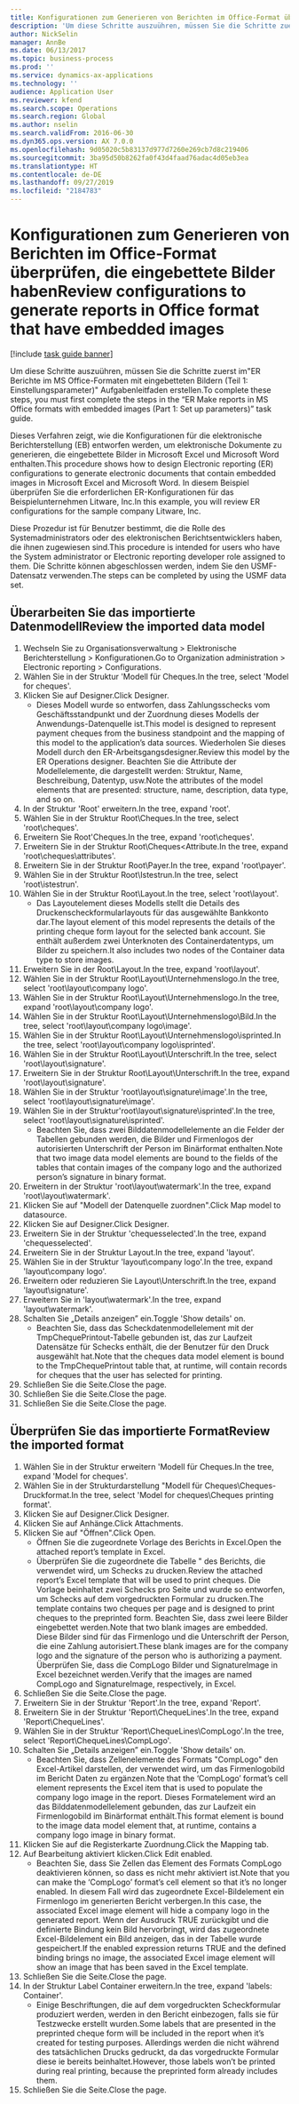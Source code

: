 ```yaml
---
title: Konfigurationen zum Generieren von Berichten im Office-Format überprüfen, die eingebettete Bilder haben
description: 'Um diese Schritte auszuühren, müssen Sie die Schritte zuerst im"ER Berichte im MS Office-Formaten mit eingebetteten Bildern (Teil 1: - Einstellungsparameter)" Aufgabenleitfaden erstellen.'
author: NickSelin
manager: AnnBe
ms.date: 06/13/2017
ms.topic: business-process
ms.prod: ''
ms.service: dynamics-ax-applications
ms.technology: ''
audience: Application User
ms.reviewer: kfend
ms.search.scope: Operations
ms.search.region: Global
ms.author: nselin
ms.search.validFrom: 2016-06-30
ms.dyn365.ops.version: AX 7.0.0
ms.openlocfilehash: 9d05020c5b83137d977d7260e269cb7d8c219406
ms.sourcegitcommit: 3ba95d50b8262fa0f43d4faad76adac4d05eb3ea
ms.translationtype: HT
ms.contentlocale: de-DE
ms.lasthandoff: 09/27/2019
ms.locfileid: "2184783"
---
```

# <a name="review-configurations-to-generate-reports-in-office-format-that-have-embedded-images"></a><span data-ttu-id="be2ed-103">Konfigurationen zum Generieren von Berichten im Office-Format überprüfen, die eingebettete Bilder haben</span><span class="sxs-lookup"><span data-stu-id="be2ed-103">Review configurations to generate reports in Office format that have embedded images</span></span>

[!include [task guide banner](../../includes/task-guide-banner.md)]

<span data-ttu-id="be2ed-104">Um diese Schritte auszuühren, müssen Sie die Schritte zuerst im"ER Berichte im MS Office-Formaten mit eingebetteten Bildern (Teil 1: Einstellungsparameter)" Aufgabenleitfaden erstellen.</span><span class="sxs-lookup"><span data-stu-id="be2ed-104">To complete these steps, you must first complete the steps in the “ER Make reports in MS Office formats with embedded images (Part 1: Set up parameters)” task guide.</span></span>

<span data-ttu-id="be2ed-105">Dieses Verfahren zeigt, wie die Konfigurationen für die elektronische Berichterstellung (EB) entworfen werden, um elektronische Dokumente zu generieren, die eingebettete Bilder in Microsoft Excel und Microsoft Word enthalten.</span><span class="sxs-lookup"><span data-stu-id="be2ed-105">This procedure shows how to design Electronic reporting (ER) configurations to generate electronic documents that contain embedded images in Microsoft Excel and Microsoft Word.</span></span> <span data-ttu-id="be2ed-106">In diesem Beispiel überprüfen Sie die erforderlichen ER-Konfigurationen für das Beispielunternehmen Litware, Inc.</span><span class="sxs-lookup"><span data-stu-id="be2ed-106">In this example, you will review ER configurations for the sample company Litware, Inc.</span></span> 

<span data-ttu-id="be2ed-107">Diese Prozedur ist für Benutzer bestimmt, die die Rolle des Systemadministrators oder des elektronischen Berichtsentwicklers haben, die ihnen zugewiesen sind.</span><span class="sxs-lookup"><span data-stu-id="be2ed-107">This procedure is intended for users who have the System administrator or Electronic reporting developer role assigned to them.</span></span> <span data-ttu-id="be2ed-108">Die Schritte können abgeschlossen werden, indem Sie den USMF-Datensatz verwenden.</span><span class="sxs-lookup"><span data-stu-id="be2ed-108">The steps can be completed by using the USMF data set.</span></span>


## <a name="review-the-imported-data-model"></a><span data-ttu-id="be2ed-109">Überarbeiten Sie das importierte Datenmodell</span><span class="sxs-lookup"><span data-stu-id="be2ed-109">Review the imported data model</span></span>
1. <span data-ttu-id="be2ed-110">Wechseln Sie zu Organisationsverwaltung > Elektronische Berichterstellung > Konfigurationen.</span><span class="sxs-lookup"><span data-stu-id="be2ed-110">Go to Organization administration > Electronic reporting > Configurations.</span></span>
2. <span data-ttu-id="be2ed-111">Wählen Sie in der Struktur 'Modell für Cheques.</span><span class="sxs-lookup"><span data-stu-id="be2ed-111">In the tree, select 'Model for cheques'.</span></span>
3. <span data-ttu-id="be2ed-112">Klicken Sie auf Designer.</span><span class="sxs-lookup"><span data-stu-id="be2ed-112">Click Designer.</span></span>
    * <span data-ttu-id="be2ed-113">Dieses Modell wurde so entworfen, dass Zahlungsschecks vom Geschäftsstandpunkt und der Zuordnung dieses Modells der Anwendungs-Datenquelle ist.</span><span class="sxs-lookup"><span data-stu-id="be2ed-113">This model is designed to represent payment cheques from the business standpoint and the mapping of this model to the application’s data sources.</span></span> <span data-ttu-id="be2ed-114">Wiederholen Sie dieses Modell durch den ER-Arbeitsgangsdesigner.</span><span class="sxs-lookup"><span data-stu-id="be2ed-114">Review this model by the ER Operations designer.</span></span> <span data-ttu-id="be2ed-115">Beachten Sie die Attribute der Modellelemente, die dargestellt werden: Struktur, Name, Beschreibung, Datentyp, usw.</span><span class="sxs-lookup"><span data-stu-id="be2ed-115">Note the attributes of the model elements that are presented: structure, name, description, data type, and so on.</span></span>   
4. <span data-ttu-id="be2ed-116">In der Struktur 'Root' erweitern.</span><span class="sxs-lookup"><span data-stu-id="be2ed-116">In the tree, expand 'root'.</span></span>
5. <span data-ttu-id="be2ed-117">Wählen Sie in der Struktur Root\Cheques.</span><span class="sxs-lookup"><span data-stu-id="be2ed-117">In the tree, select 'root\cheques'.</span></span>
6. <span data-ttu-id="be2ed-118">Erweitern Sie Root'Cheques.</span><span class="sxs-lookup"><span data-stu-id="be2ed-118">In the tree, expand 'root\cheques'.</span></span>
7. <span data-ttu-id="be2ed-119">Erweitern Sie in der Struktur Root\Cheques<Attribute.</span><span class="sxs-lookup"><span data-stu-id="be2ed-119">In the tree, expand 'root\cheques\attributes'.</span></span>
8. <span data-ttu-id="be2ed-120">Erweitern Sie in der Struktur Root\Payer.</span><span class="sxs-lookup"><span data-stu-id="be2ed-120">In the tree, expand 'root\payer'.</span></span>
9. <span data-ttu-id="be2ed-121">Wählen Sie in der Struktur Root\Istestrun.</span><span class="sxs-lookup"><span data-stu-id="be2ed-121">In the tree, select 'root\istestrun'.</span></span>
10. <span data-ttu-id="be2ed-122">Wählen Sie in der Struktur Root\Layout.</span><span class="sxs-lookup"><span data-stu-id="be2ed-122">In the tree, select 'root\layout'.</span></span>
    * <span data-ttu-id="be2ed-123">Das Layoutelement dieses Modells stellt die Details des Druckenscheckformularlayouts für das ausgewählte Bankkonto dar.</span><span class="sxs-lookup"><span data-stu-id="be2ed-123">The layout element of this model represents the details of the printing cheque form layout for the selected bank account.</span></span> <span data-ttu-id="be2ed-124">Sie enthält außerdem zwei Unterknoten des Containerdatentyps, um Bilder zu speichern.</span><span class="sxs-lookup"><span data-stu-id="be2ed-124">It also includes two nodes of the Container data type to store images.</span></span>   
11. <span data-ttu-id="be2ed-125">Erweitern Sie in der Root\Layout.</span><span class="sxs-lookup"><span data-stu-id="be2ed-125">In the tree, expand 'root\layout'.</span></span>
12. <span data-ttu-id="be2ed-126">Wählen Sie in der Struktur Root\Layout\Unternehmenslogo.</span><span class="sxs-lookup"><span data-stu-id="be2ed-126">In the tree, select 'root\layout\company logo'.</span></span>
13. <span data-ttu-id="be2ed-127">Wählen Sie in der Struktur Root\Layout\Unternehmenslogo.</span><span class="sxs-lookup"><span data-stu-id="be2ed-127">In the tree, expand 'root\layout\company logo'.</span></span>
14. <span data-ttu-id="be2ed-128">Wählen Sie in der Struktur Root\Layout\Unternehmenslogo\Bild.</span><span class="sxs-lookup"><span data-stu-id="be2ed-128">In the tree, select 'root\layout\company logo\image'.</span></span>
15. <span data-ttu-id="be2ed-129">Wählen Sie in der Struktur Root\Layout\Unternehmenslogo\isprinted.</span><span class="sxs-lookup"><span data-stu-id="be2ed-129">In the tree, select 'root\layout\company logo\isprinted'.</span></span>
16. <span data-ttu-id="be2ed-130">Wählen Sie in der Struktur Root\Layout\Unterschrift.</span><span class="sxs-lookup"><span data-stu-id="be2ed-130">In the tree, select 'root\layout\signature'.</span></span>
17. <span data-ttu-id="be2ed-131">Erweitern Sie in der Struktur Root\Layout\Unterschrift.</span><span class="sxs-lookup"><span data-stu-id="be2ed-131">In the tree, expand 'root\layout\signature'.</span></span>
18. <span data-ttu-id="be2ed-132">Wählen Sie in der Struktur 'root\layout\signature\image'.</span><span class="sxs-lookup"><span data-stu-id="be2ed-132">In the tree, select 'root\layout\signature\image'.</span></span>
19. <span data-ttu-id="be2ed-133">Wählen Sie in der Struktur'root\layout\signature\isprinted'.</span><span class="sxs-lookup"><span data-stu-id="be2ed-133">In the tree, select 'root\layout\signature\isprinted'.</span></span>
    * <span data-ttu-id="be2ed-134">Beachten Sie, dass zwei Bilddatenmodellelemente an die Felder der Tabellen gebunden werden, die Bilder und Firmenlogos der autorisierten Unterschrift der Person im Binärformat enthalten.</span><span class="sxs-lookup"><span data-stu-id="be2ed-134">Note that two image data model elements are bound to the fields of the tables that contain images of the company logo and the authorized person’s signature in binary format.</span></span>  
20. <span data-ttu-id="be2ed-135">Erweitern in der Struktur 'root\layout\watermark'.</span><span class="sxs-lookup"><span data-stu-id="be2ed-135">In the tree, expand 'root\layout\watermark'.</span></span>
21. <span data-ttu-id="be2ed-136">Klicken Sie auf "Modell der Datenquelle zuordnen".</span><span class="sxs-lookup"><span data-stu-id="be2ed-136">Click Map model to datasource.</span></span>
22. <span data-ttu-id="be2ed-137">Klicken Sie auf Designer.</span><span class="sxs-lookup"><span data-stu-id="be2ed-137">Click Designer.</span></span>
23. <span data-ttu-id="be2ed-138">Erweitern Sie in der Struktur 'chequesselected'.</span><span class="sxs-lookup"><span data-stu-id="be2ed-138">In the tree, expand 'chequesselected'.</span></span>
24. <span data-ttu-id="be2ed-139">Erweitern Sie in der Struktur Layout.</span><span class="sxs-lookup"><span data-stu-id="be2ed-139">In the tree, expand 'layout'.</span></span>
25. <span data-ttu-id="be2ed-140">Wählen Sie in der Struktur 'layout\company logo'.</span><span class="sxs-lookup"><span data-stu-id="be2ed-140">In the tree, expand 'layout\company logo'.</span></span>
26. <span data-ttu-id="be2ed-141">Erweitern oder reduzieren Sie Layout\Unterschrift.</span><span class="sxs-lookup"><span data-stu-id="be2ed-141">In the tree, expand 'layout\signature'.</span></span>
27. <span data-ttu-id="be2ed-142">Erweitern Sie in 'layout\watermark'.</span><span class="sxs-lookup"><span data-stu-id="be2ed-142">In the tree, expand 'layout\watermark'.</span></span>
28. <span data-ttu-id="be2ed-143">Schalten Sie „Details anzeigen” ein.</span><span class="sxs-lookup"><span data-stu-id="be2ed-143">Toggle 'Show details' on.</span></span>
    * <span data-ttu-id="be2ed-144">Beachten Sie, dass das Scheckdatenmodellelement mit der TmpChequePrintout-Tabelle gebunden ist, das zur Laufzeit Datensätze für Schecks enthält, die der Benutzer für den Druck ausgewählt hat.</span><span class="sxs-lookup"><span data-stu-id="be2ed-144">Note that the cheques data model element is bound to the TmpChequePrintout table that, at runtime, will contain records for cheques that the user has selected for printing.</span></span>   
29. <span data-ttu-id="be2ed-145">Schließen Sie die Seite.</span><span class="sxs-lookup"><span data-stu-id="be2ed-145">Close the page.</span></span>
30. <span data-ttu-id="be2ed-146">Schließen Sie die Seite.</span><span class="sxs-lookup"><span data-stu-id="be2ed-146">Close the page.</span></span>
31. <span data-ttu-id="be2ed-147">Schließen Sie die Seite.</span><span class="sxs-lookup"><span data-stu-id="be2ed-147">Close the page.</span></span>

## <a name="review-the-imported-format"></a><span data-ttu-id="be2ed-148">Überprüfen Sie das importierte Format</span><span class="sxs-lookup"><span data-stu-id="be2ed-148">Review the imported format</span></span>
1. <span data-ttu-id="be2ed-149">Wählen Sie in der Struktur erweitern 'Modell für Cheques.</span><span class="sxs-lookup"><span data-stu-id="be2ed-149">In the tree, expand 'Model for cheques'.</span></span>
2. <span data-ttu-id="be2ed-150">Wählen Sie in der Strukturdarstellung "Modell für Cheques\Cheques-Druckformat.</span><span class="sxs-lookup"><span data-stu-id="be2ed-150">In the tree, select 'Model for cheques\Cheques printing format'.</span></span>
3. <span data-ttu-id="be2ed-151">Klicken Sie auf Designer.</span><span class="sxs-lookup"><span data-stu-id="be2ed-151">Click Designer.</span></span>
4. <span data-ttu-id="be2ed-152">Klicken Sie auf Anhänge.</span><span class="sxs-lookup"><span data-stu-id="be2ed-152">Click Attachments.</span></span>
5. <span data-ttu-id="be2ed-153">Klicken Sie auf "Öffnen".</span><span class="sxs-lookup"><span data-stu-id="be2ed-153">Click Open.</span></span>
    * <span data-ttu-id="be2ed-154">Öffnen Sie die zugeordnete Vorlage des Berichts in Excel.</span><span class="sxs-lookup"><span data-stu-id="be2ed-154">Open the attached report’s template in Excel.</span></span>  
    * <span data-ttu-id="be2ed-155">Überprüfen Sie die zugeordnete die Tabelle " des Berichts, die verwendet wird, um Schecks zu drucken.</span><span class="sxs-lookup"><span data-stu-id="be2ed-155">Review the attached report’s Excel template that will be used to print cheques.</span></span> <span data-ttu-id="be2ed-156">Die Vorlage beinhaltet zwei Schecks pro Seite und wurde so entworfen, um Schecks auf dem vorgedruckten Formular zu drucken.</span><span class="sxs-lookup"><span data-stu-id="be2ed-156">The template contains two cheques per page and is designed to print cheques to the preprinted form.</span></span> <span data-ttu-id="be2ed-157">Beachten Sie, dass zwei leere Bilder eingebettet werden.</span><span class="sxs-lookup"><span data-stu-id="be2ed-157">Note that two blank images are embedded.</span></span> <span data-ttu-id="be2ed-158">Diese Bilder sind für das Firmenlogo und die Unterschrift der Person, die eine Zahlung autorisiert.</span><span class="sxs-lookup"><span data-stu-id="be2ed-158">These blank images are for the company logo and the signature of the person who is authorizing a payment.</span></span> <span data-ttu-id="be2ed-159">Überprüfen Sie, dass die CompLogo Bilder und SignatureImage in Excel bezeichnet werden.</span><span class="sxs-lookup"><span data-stu-id="be2ed-159">Verify that the images are named CompLogo and SignatureImage, respectively, in Excel.</span></span>   
6. <span data-ttu-id="be2ed-160">Schließen Sie die Seite.</span><span class="sxs-lookup"><span data-stu-id="be2ed-160">Close the page.</span></span>
7. <span data-ttu-id="be2ed-161">Erweitern Sie in der Struktur 'Report'.</span><span class="sxs-lookup"><span data-stu-id="be2ed-161">In the tree, expand 'Report'.</span></span>
8. <span data-ttu-id="be2ed-162">Erweitern Sie in der Struktur 'Report\ChequeLines'.</span><span class="sxs-lookup"><span data-stu-id="be2ed-162">In the tree, expand 'Report\ChequeLines'.</span></span>
9. <span data-ttu-id="be2ed-163">Wählen Sie in der Struktur 'Report\ChequeLines\CompLogo'.</span><span class="sxs-lookup"><span data-stu-id="be2ed-163">In the tree, select 'Report\ChequeLines\CompLogo'.</span></span>
10. <span data-ttu-id="be2ed-164">Schalten Sie „Details anzeigen” ein.</span><span class="sxs-lookup"><span data-stu-id="be2ed-164">Toggle 'Show details' on.</span></span>
    * <span data-ttu-id="be2ed-165">Beachten Sie, dass Zellenelemente des Formats "CompLogo" den Excel-Artikel darstellen, der verwendet wird, um das Firmenlogobild im Bericht Daten zu ergänzen.</span><span class="sxs-lookup"><span data-stu-id="be2ed-165">Note that the ‘CompLogo’ format’s cell element represents the Excel item that is used to populate the company logo image in the report.</span></span> <span data-ttu-id="be2ed-166">Dieses Formatelement wird an das Bilddatenmodellelement gebunden, das zur Laufzeit ein Firmenlogobild im Binärformat enthält.</span><span class="sxs-lookup"><span data-stu-id="be2ed-166">This format element is bound to the image data model element that, at runtime, contains a company logo image in binary format.</span></span>   
11. <span data-ttu-id="be2ed-167">Klicken Sie auf die Registerkarte Zuordnung.</span><span class="sxs-lookup"><span data-stu-id="be2ed-167">Click the Mapping tab.</span></span>
12. <span data-ttu-id="be2ed-168">Auf Bearbeitung aktiviert klicken.</span><span class="sxs-lookup"><span data-stu-id="be2ed-168">Click Edit enabled.</span></span>
    * <span data-ttu-id="be2ed-169">Beachten Sie, dass Sie Zellen das Element des Formats CompLogo deaktivieren können, so dass es nicht mehr aktiviert ist.</span><span class="sxs-lookup"><span data-stu-id="be2ed-169">Note that you can make the ‘CompLogo’ format’s cell element so that it’s no longer enabled.</span></span> <span data-ttu-id="be2ed-170">In diesem Fall wird das zugeordnete Excel-Bildelement ein Firmenlogo im generierten Bericht verbergen.</span><span class="sxs-lookup"><span data-stu-id="be2ed-170">In this case, the associated Excel image element will hide a company logo in the generated report.</span></span> <span data-ttu-id="be2ed-171">Wenn der Ausdruck TRUE zurückgibt und die definierte Bindung kein Bild hervorbringt, wird das zugeordnete Excel-Bildelement ein Bild anzeigen, das in der Tabelle wurde gespeichert.</span><span class="sxs-lookup"><span data-stu-id="be2ed-171">If the enabled expression returns TRUE and the defined binding brings no image, the associated Excel image element will show an image that has been saved in the Excel template.</span></span>   
13. <span data-ttu-id="be2ed-172">Schließen Sie die Seite.</span><span class="sxs-lookup"><span data-stu-id="be2ed-172">Close the page.</span></span>
14. <span data-ttu-id="be2ed-173">In der Struktur Label Container erweitern.</span><span class="sxs-lookup"><span data-stu-id="be2ed-173">In the tree, expand 'labels: Container'.</span></span>
    * <span data-ttu-id="be2ed-174">Einige Beschriftungen, die auf dem vorgedruckten Scheckformular produziert werden, werden in den Bericht einbezogen, falls sie für Testzwecke erstellt wurden.</span><span class="sxs-lookup"><span data-stu-id="be2ed-174">Some labels that are presented in the preprinted cheque form will be included in the report when it’s created for testing purposes.</span></span> <span data-ttu-id="be2ed-175">Allerdings werden die nicht während des tatsächlichen Drucks gedruckt, da das vorgedruckte Formular diese ie bereits beinhaltet.</span><span class="sxs-lookup"><span data-stu-id="be2ed-175">However, those labels won’t be printed during real printing, because the preprinted form already includes them.</span></span>  
15. <span data-ttu-id="be2ed-176">Schließen Sie die Seite.</span><span class="sxs-lookup"><span data-stu-id="be2ed-176">Close the page.</span></span>

